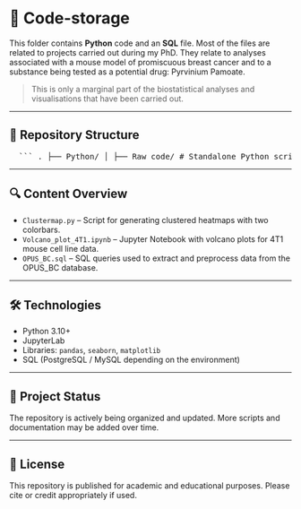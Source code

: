 # 🧬 Code-storage

This folder contains **Python** code and an **SQL** file.
Most of the files are related to projects carried out during my PhD. They relate to analyses associated with a mouse model of promiscuous breast cancer and to a substance being tested as a potential drug: Pyrvinium Pamoate. 
> This is only a marginal part of the biostatistical analyses and visualisations that have been carried out.

---

## 📁 Repository Structure

<pre>  ``` . ├── Python/ │ ├── Raw_code/ # Standalone Python scripts │ └── Jupyter_Notebook/ # Jupyter notebooks with results │ ├── SQL/ │ └── OPUS_BC.sql # SQL query for data retrieval │ ├── .gitignore # Files excluded from version control ├── requirements.txt # Python dependencies └── README.md # Project overview ``` </pre>        

---

## 🔍 Content Overview

- `Clustermap.py` – Script for generating clustered heatmaps with two colorbars.
- `Volcano_plot_4T1.ipynb` – Jupyter Notebook with volcano plots for 4T1 mouse cell line data.
- `OPUS_BC.sql` – SQL queries used to extract and preprocess data from the OPUS_BC database.

---

## 🛠️ Technologies

- Python 3.10+
- JupyterLab
- Libraries: `pandas`, `seaborn`, `matplotlib`
- SQL (PostgreSQL / MySQL depending on the environment)

---

## 📌 Project Status

The repository is actively being organized and updated. More scripts and documentation may be added over time.

---

## 📄 License

This repository is published for academic and educational purposes. Please cite or credit appropriately if used.
